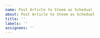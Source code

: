 ```yaml
---
name: Post Article to Steem as Schedual
about: Post Article to Steem as Schedual
title: ''
labels: ''
assignees: ''
---
```

<!-- Please remove this line.
---
title: Your article title
tags: Your article tags, example: tag1,tag2,tag3
reward: Detail instruction is here (https://github.com/steemfans/post-to-steem-action#reward)
date: Your schedual posting date. The format MUST be *YYYY-MM-DD hh:mm:ss*, example: 2022-04-01 00:01:10
---
Your article content starts here.

Please remove this line. -->

